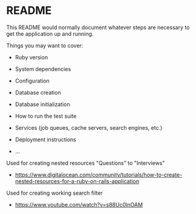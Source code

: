 # README

This README would normally document whatever steps are necessary to get the
application up and running.

Things you may want to cover:

-  Ruby version

-  System dependencies

-  Configuration

-  Database creation

-  Database initialization

-  How to run the test suite

-  Services (job queues, cache servers, search engines, etc.)

-  Deployment instructions

-  ...

Used for creating nested resources "Questions" to "Interviews"

-  https://www.digitalocean.com/community/tutorials/how-to-create-nested-resources-for-a-ruby-on-rails-application

Used for creating working search filter

-  https://www.youtube.com/watch?v=s88Uc0InOAM
